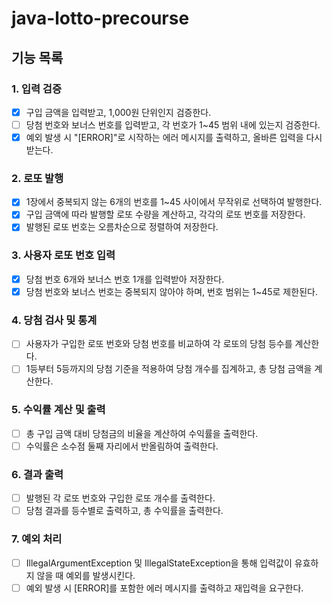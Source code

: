 # java-lotto-precourse

## 기능 목록

### 1. 입력 검증
   - [X] 구입 금액을 입력받고, 1,000원 단위인지 검증한다.
   - [ ] 당첨 번호와 보너스 번호를 입력받고, 각 번호가 1~45 범위 내에 있는지 검증한다.
   - [X] 예외 발생 시 "[ERROR]"로 시작하는 에러 메시지를 출력하고, 올바른 입력을 다시 받는다.

### 2. 로또 발행
   - [X] 1장에서 중복되지 않는 6개의 번호를 1~45 사이에서 무작위로 선택하여 발행한다.
   - [X] 구입 금액에 따라 발행할 로또 수량을 계산하고, 각각의 로또 번호를 저장한다.
   - [X] 발행된 로또 번호는 오름차순으로 정렬하여 저장한다.

### 3. 사용자 로또 번호 입력
   - [X] 당첨 번호 6개와 보너스 번호 1개를 입력받아 저장한다.
   - [X] 당첨 번호와 보너스 번호는 중복되지 않아야 하며, 번호 범위는 1~45로 제한된다.

### 4. 당첨 검사 및 통계
   - [ ] 사용자가 구입한 로또 번호와 당첨 번호를 비교하여 각 로또의 당첨 등수를 계산한다.
   - [ ] 1등부터 5등까지의 당첨 기준을 적용하여 당첨 개수를 집계하고, 총 당첨 금액을 계산한다.

### 5. 수익률 계산 및 출력
   - [ ] 총 구입 금액 대비 당첨금의 비율을 계산하여 수익률을 출력한다.
   - [ ] 수익률은 소수점 둘째 자리에서 반올림하여 출력한다.

### 6. 결과 출력
   - [ ] 발행된 각 로또 번호와 구입한 로또 개수를 출력한다.
   - [ ] 당첨 결과를 등수별로 출력하고, 총 수익률을 출력한다.

### 7. 예외 처리
   - [ ] IllegalArgumentException 및 IllegalStateException을 통해 입력값이 유효하지 않을 때 예외를 발생시킨다.
   - [ ] 예외 발생 시 [ERROR]를 포함한 에러 메시지를 출력하고 재입력을 요구한다.